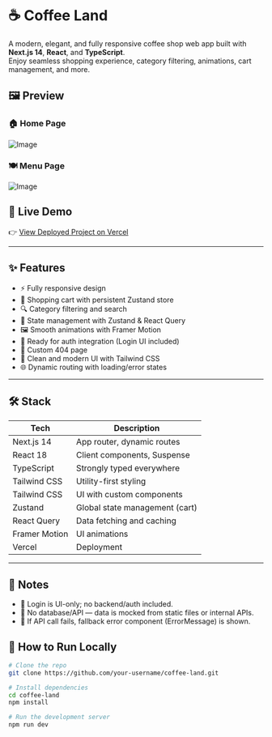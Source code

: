 # ☕ Coffee Land

A modern, elegant, and fully responsive coffee shop web app built with **Next.js 14**, **React**, and **TypeScript**.  
Enjoy seamless shopping experience, category filtering, animations, cart management, and more.

## 🖼️ Preview

### 🏠 Home Page  
![Image](https://github.com/user-attachments/assets/2b653798-be04-4f2b-a12d-1649a9706aa2)

### 🍽️ Menu Page  
![Image](https://github.com/user-attachments/assets/01be5bf7-cb53-4c02-8900-227dea2cfeef)

## 🚀 Live Demo

👉 [View Deployed Project on Vercel](https://coffee-shop-navy-five.vercel.app/)

---

## ✨ Features

- ⚡️ Fully responsive design
- 🛒 Shopping cart with persistent Zustand store
- 🔍 Category filtering and search
- 🧠 State management with Zustand & React Query
- 🖼 Smooth animations with Framer Motion
- 🔐 Ready for auth integration (Login UI included)
- 🚫 Custom 404 page
- 🎨 Clean and modern UI with Tailwind CSS
- 🌐 Dynamic routing with loading/error states

---

## 🛠️ Stack

| Tech              | Description                        |
| ---------------- | ---------------------------------- |
| Next.js 14       | App router, dynamic routes         |
| React 18         | Client components, Suspense        |
| TypeScript       | Strongly typed everywhere          |
| Tailwind CSS     | Utility-first styling              |
| Tailwind CSS     | UI with custom components          |
| Zustand          | Global state management (cart)     |
| React Query      | Data fetching and caching          |
| Framer Motion    | UI animations                      |
| Vercel           | Deployment                         |

---

## 🧪 Notes

- 🔐 Login is UI-only; no backend/auth included.
- 🧩 No database/API — data is mocked from static files or internal APIs.
- 🛑 If API call fails, fallback error component (ErrorMessage) is shown.


## 🧪 How to Run Locally

```bash
# Clone the repo
git clone https://github.com/your-username/coffee-land.git

# Install dependencies
cd coffee-land
npm install

# Run the development server
npm run dev
